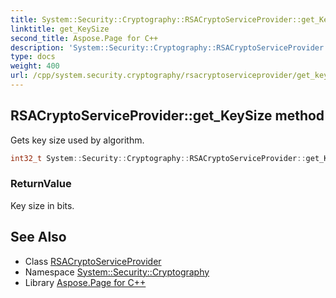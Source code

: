 ```yaml
---
title: System::Security::Cryptography::RSACryptoServiceProvider::get_KeySize method
linktitle: get_KeySize
second_title: Aspose.Page for C++
description: 'System::Security::Cryptography::RSACryptoServiceProvider::get_KeySize method. Gets key size used by algorithm in C++.'
type: docs
weight: 400
url: /cpp/system.security.cryptography/rsacryptoserviceprovider/get_keysize/
---
```

## RSACryptoServiceProvider::get_KeySize method


Gets key size used by algorithm.

```cpp
int32_t System::Security::Cryptography::RSACryptoServiceProvider::get_KeySize() override
```


### ReturnValue

Key size in bits.

## See Also

* Class [RSACryptoServiceProvider](../)
* Namespace [System::Security::Cryptography](../../)
* Library [Aspose.Page for C++](../../../)
